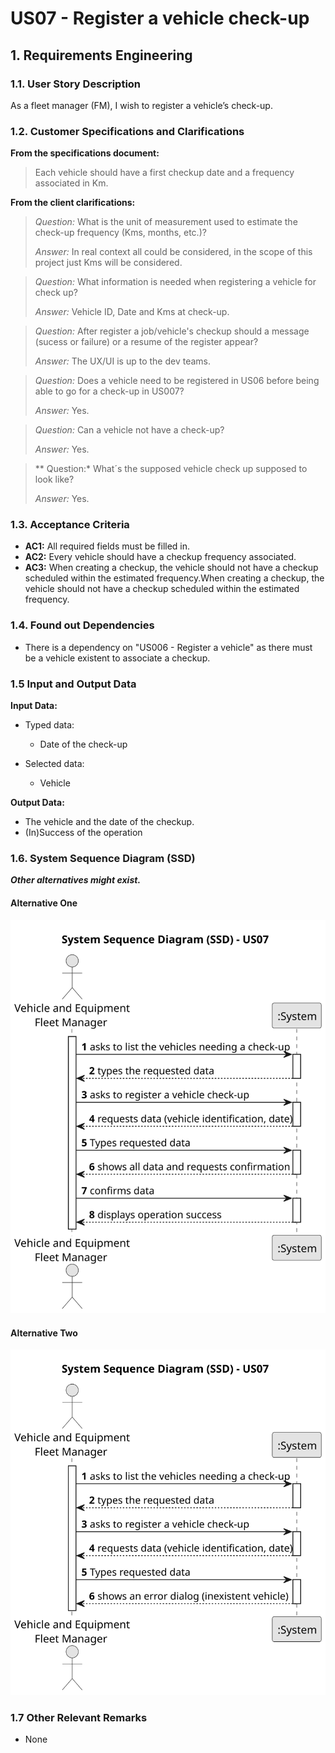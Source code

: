# US07 - Register a vehicle check-up


## 1. Requirements Engineering

### 1.1. User Story Description

As a fleet manager (FM), I wish to register a vehicle’s check-up.

### 1.2. Customer Specifications and Clarifications 

**From the specifications document:**

> Each vehicle should have a first checkup date and a frequency associated in Km.


**From the client clarifications:**

> *Question:* What is the unit of measurement used to estimate the check-up frequency (Kms, months, etc.)?
>
>*Answer:* In real context all could be considered, in the scope of this project just Kms will be considered.

> *Question:* What information is needed when registering a vehicle for check up?
>
>*Answer:* Vehicle ID, Date and Kms at check-up.

> *Question:* After register a job/vehicle's checkup should a message (sucess or failure) or a resume of the register appear?
>
>*Answer:* The UX/UI is up to the dev teams.

> *Question:* Does a vehicle need to be registered in US06 before being able to go for a check-up in US007?
>
> *Answer:* Yes.

> *Question:* Can a vehicle not have a check-up?
>
>*Answer:* Yes.

> ** Question:*  What´s the supposed vehicle check up supposed to look like?
>
>*Answer:* Yes.

### 1.3. Acceptance Criteria

* **AC1:** All required fields must be filled in.
* **AC2:** Every vehicle should have a checkup frequency associated.
* **AC3:** When creating a checkup, the vehicle should not have a checkup scheduled within the estimated frequency.When creating a checkup, the vehicle should not have a checkup scheduled within the estimated frequency.

### 1.4. Found out Dependencies

* There is a dependency on "US006 - Register a vehicle" as there must be a vehicle existent to associate a checkup.

### 1.5 Input and Output Data

**Input Data:**

* Typed data:
    * Date of the check-up

* Selected data:
    * Vehicle

**Output Data:**

* The vehicle and the date of the checkup.
* (In)Success of the operation

### 1.6. System Sequence Diagram (SSD)

**_Other alternatives might exist._**

#### Alternative One

![System Sequence Diagram - Alternative One](svg/us07-system-sequence-diagram-alternative-one-System_Sequence_Diagram__SSD____US07.svg)

#### Alternative Two

![System Sequence Diagram - Alternative Two](svg/us07-system-sequence-diagram-alternative-two-System_Sequence_Diagram__SSD____US07.svg)

### 1.7 Other Relevant Remarks

* None